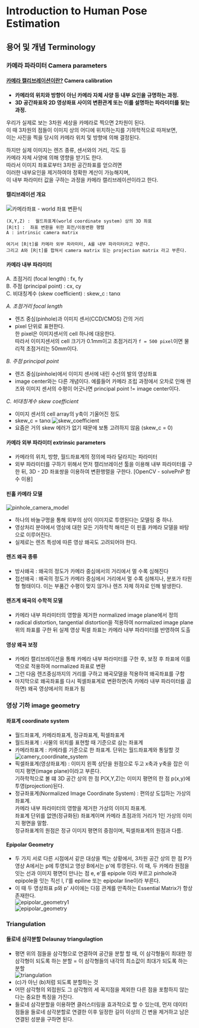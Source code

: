 # Introduction to Human Pose Estimation

## 용어 및 개념 Terminology

### 카메라 파라미터 Camera parameters

#### [카메라 캘리브레이션이란?](https://darkpgmr.tistory.com/32) Camera calibration

- **카메라의 위치와 방향이 아닌 카메라 자체 사양 등 내부 요인을 규명하는 과정.**
- **3D 공간좌표와 2D 영상좌표 사이의 변환관계 또는 이를 설명하는 파라미터를 찾는 과정.**
    
우리가 실제로 보는 3차원 세상을 카메라로 찍으면 2차원이 된다.  
이 때 3차원의 점들이 이미지 상의 어디에 위치하는지를 기하학적으로 따져보면,  
이는 사진을 찍을 당시의 카메라 위치 및 방향에 의해 결정된다.  

하지만 실제 이미지는 렌즈 종류, 센서와의 거리, 각도 등  
카메라 자체 사양에 의해 영향을 받기도 한다.  
따라서 이미지 좌표로부터 3차원 공간좌표를 얻으려면  
이러한 내부요인을 제거하여야 정확한 계산이 가능해지며,  
이 내부 파라미터 값을 구하는 과정을 카메라 캘리브레이션이라고 한다.  

#### 캘리브레이션 개요
    
![카메라좌표 - world 좌표 변환식](https://t1.daumcdn.net/cfile/tistory/24758441510E994028)

    (X,Y,Z) :  월드좌표계(world coordinate system) 상의 3D 좌표
    [R|t] :  좌표 변환을 위한 회전/이동변환 행렬
    A : intrinsic camera matrix
    
    여기서 [R|t]를 카메라 외부 파라미터, A를 내부 파라미터라고 부른다.
    그리고 A와 [R|t]를 합쳐서 camera matrix 또는 projection matrix 라고 부른다.

#### 카메라 내부 파라미터

A. 초점거리 (focal length) : fx, fy  
B. 주점 (principal point) : cx, cy  
C. 비대칭계수 (skew coefficient) : skew_c : tanα  

*A. 초점거리 focal length*
- 렌즈 중심(pinhole)과 이미지 센서(CCD/CMOS) 간의 거리  
- pixel 단위로 표현한다.  
    한 pixel은 이미지센서의 cell 하나에 대응한다.   
    따라서 이미지센서의 cell 크기가 0.1mm이고 초점거리가 `f = 500 pixel`이면 물리적 초점거리는 50mm이다.  

*B. 주점 principal point*
- 렌즈 중심(pinhole)에서 이미지 센서에 내린 수선의 발의 영상좌표
- image center와는 다른 개념이다. 예를들어 카메라 조립 과정에서 오차로 인해 렌즈와 이미지 센서의 수평이 어긋나면 principal point != image center이다.

*C. 비대칭계수 skew coefficient*
- 이미지 센서의 cell array의 y축이 기울어진 정도 
- skew_c = tanα
![skew_coefficient](https://t1.daumcdn.net/cfile/tistory/192F8344510E9B3A33)
- 요즘은 거의 skew 에러가 없기 때문에 보통 고려하지 않음 (skew_c = 0)

#### 카메라 외부 파라미터 extrinsic parameters

- 카메라의 위치, 방향, 월드좌표계의 정의에 따라 달라지는 파라미터
- 외부 파라미터를 구하기 위해서 먼저 캘리브레이션 툴을 이용해 내부 파라미터를 구한 뒤, 3D - 2D 좌표쌍을 이용하여 변환행렬을 구한다. [OpenCV - solvePnP 함수 이용]

#### 핀홀 카메라 모델

![pinhole_camera_model](https://upload.wikimedia.org/wikipedia/commons/thumb/3/3b/Pinhole-camera.svg/220px-Pinhole-camera.svg.png)
- 하나의 바늘구멍을 통해 외부의 상이 이미지로 투영된다는 모델링 중 하나.  
- 영상처리 분야에서 영상에 대한 모든 기하학적 해석은 이 핀홀 카메라 모델을 바탕으로 이루어진다.
- 실제로는 렌즈 특성에 따른 영상 왜곡도 고려되어야 한다.

#### 렌즈 왜곡 종류

- 방사왜곡 : 왜곡의 정도가 카메라 중심에서의 거리에서 멀 수록 심해진다  
- 접선왜곡 : 왜곡의 정도가 카메라 중심에서 거리에서 멀 수록 심해지나, 분포가 타원형  형태이다. 이는 부품간 수평이 맞지 않거나 렌즈 자체 하자로 인해 발생한다.  

#### 렌즈계 왜곡의 수학적 모델

- 카메라 내부 파라미터의 영향을 제거한 normalized image plane에서 정의  
- radical distortion, tangential distortion을 적용하여 normalized image plane 위의 좌표를 구한 뒤 실제 영상 픽셀 좌표는 카메라 내부 파라미터를 반영하여 도출

#### 영상 왜곡 보정

- 카메라 캘리브레이션을 통해 카메라 내부 파라미터를 구한 후, 보정 후 좌표에 이를 역으로 적용하여 normalized 좌표로 변환
- 그런 다음 렌즈중심까지의 거리를 구하고 왜곡모델을 적용하여 왜곡좌표를 구함
- 마지막으로 왜곡좌표를 다시 픽셀좌표계로 변환하면(즉 카메라 내부 파라미터를 곱하면) 왜곡 영상에서의 좌표가 됨

### 영상 기하 image geometry

#### 좌표계 coordinate system

- 월드좌표계, 카메라좌표계, 정규좌표계, 픽셀좌표계  
- 월드좌표계 : 사물의 위치를 표현할 때 기준으로 삼는 좌표계
- 카메라좌표계 : 카메라를 기준으로 한 좌표계. 단위는 월드좌표계와 통일할 것
![camery_coordinate_system](https://t1.daumcdn.net/cfile/tistory/2413B54751EF9E6618)
- 픽셀좌표계(영상좌표계) : 이미지 왼쪽 상단을 원점으로 두고 x축과 y축을 잡은 이미지 평면(image plane)이라고 부른다.  
기하학적으로 볼 떄 3D 공간 상의 한 점  P(X,Y,Z)는 이미지 평면의 한 점 p(x,y)에 투영(projection)된다. 
- 정규좌표계(Normalized Image Coordinate System) : 편의상 도입하는 가상의 좌표계.  
카메라 내부 파라미터의 영향을 제거한 가상의 이미지 좌표계.  
좌표계 단위를 없앤(정규화된) 좌표계이며 카메라 초점과의 거리가 1인 가상의 이미지 평면을 말함.  
정규좌표계의 원점은 정규 이미지 평면의 중점이며, 픽셀좌표계의 원점과 다름.

#### Epipolar Geometry

- 두 가지 서로 다른 시점에서 같은 대상을 찍는 상황에서, 3차원 공간 상의 한 점 P가 영상 A에서는 p에 투영되고 영상 B에서는 p'에 투영된다. 이 때, 두 카메라 원점을 잇는 선과 이미지 평면이 만나는 점 e, e'를 epipole 이라 부르고 pinhole과 epipole을 잇는 직선 l, l'를 epiline 또는 epipolar line이라 부른다.
- 이 때 두 영상좌표 p와 p' 사이에는 다믕 관계를 만족하는 Essential Matrix가 항상 존재한다.  
![epipolar_geometry1](https://t1.daumcdn.net/cfile/tistory/233F803E51EF18460F)  
![epipolar_geometry](https://t1.daumcdn.net/cfile/tistory/277AC34451EF18731B)

### Triangulation

#### 들로네 삼각분할 Delaunay triangulagtion
- 평면 위의 점들을 삼각형으로 연결하여 공간을 분할 할 때, 이 삼각형들이 최대한 정삼각형이 되도록 하는 분할 = 이 삼각형들의 내각의 최소값이 최대가 되도록 하는 분할  
![triangulation](https://t1.daumcdn.net/cfile/tistory/2528183552299CE91E)
- (c)가 아닌 (b)처럼 되도록 분할하는 것
- 어떤 삼각형의 외접원도 그 삼각형의 세 꼭지점을 제외한 다른 점을 포함하지 않는다는 중요한 특징을 가진다.  
- 들로네 삼각분할을 이용하면 클러스터링을 효과적으로 할 수 있는데, 먼저 데이터 점들을 들로네 삼각분할로 연결한 이후 일정한 길이 이상의 긴 변을 제거하고 남은 연결된 성분을 구하면 된다.